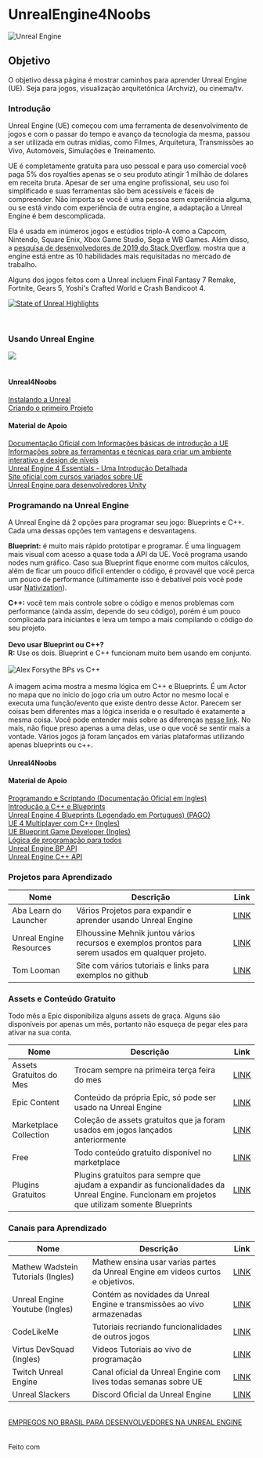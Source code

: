 
 
# UnrealEngine4Noobs
 
<img src="https://i.imgur.com/hDTZYUP.png" alt="Unreal Engine">
 
 
## Objetivo
<p align="left">
O objetivo dessa página é mostrar caminhos para aprender Unreal Engine (UE). Seja para jogos, visualização arquitetônica (Archviz), ou cinema/tv. 
</p>
 
### Introdução
<p align="left">
Unreal Engine (UE) começou com uma ferramenta de desenvolvimento de jogos e com o passar do tempo e avanço da tecnologia da mesma, passou a ser utilizada em outras midias, como Filmes, Arquitetura, Transmissões ao Vivo, Automóveis, Simulações e Treinamento.</p> 
<p>
UE é completamente gratuita para uso pessoal e para uso comercial você paga 5% dos royalties apenas se o seu produto atingir 1 milhão de dolares em receita bruta. Apesar de ser uma engine profissional, seu uso foi simplificado e suas ferramentas são bem acessíveis e fáceis de compreender. Não importa se você é uma pessoa sem experiência alguma, ou se está vindo com experiência de outra engine, a adaptação a Unreal Engine é bem descomplicada.
</p>
Ela é usada em inúmeros jogos e estúdios triplo-A como a Capcom, Nintendo, Square Enix, Xbox Game Studio, Sega e WB Games. Além disso, a <a href="https://insights.stackoverflow.com/survey/2019#technology-_-most-loved-dreaded-and-wanted-other-frameworks-libraries-and-tools">pesquisa de desenvolvedores de 2019 do Stack Overflow</a>. mostra que a engine está entre as 10 habilidades mais requisitadas no mercado de trabalho. 

Alguns dos jogos feitos com a Unreal incluem Final Fantasy 7 Remake, Fortnite, Gears 5, Yoshi's Crafted World e Crash Bandicoot 4.
 
[![State of Unreal Highlights](https://i.imgur.com/tQoYm4Y.png)](https://youtu.be/We1N-7M_hM4)

<br>

### Usando Unreal Engine
<p align="left">
<img src="https://i.imgur.com/BfE2cQj.png">
<br>
<br>

#### Unreal4Noobs
<a href="Unreal/intalando_unreal.md">Instalando a Unreal</a> <br>
<a href="Unreal/primeiro_projeto.md">Criando o primeiro Projeto</a> <br>

#### Material de Apoio 
<a href="https://docs.unrealengine.com/4.26/en-US/Basics/" target="_blank">Documentação Oficial com Informações básicas de introdução a UE</a><br> 
<a href="https://docs.unrealengine.com/4.26/en-US/BuildingWorlds/" target="_blank">Informações sobre as ferramentas e técnicas para criar um ambiente interativo e design de níveis</a><br> 
<a href="" target="_blank">Unreal Engine 4 Essentials - Uma Introdução Detalhada</a> <br> 
<a href="https://www.unrealengine.com/en-US/onlinelearning-courses" target="_blank">Site oficial com cursos variados sobre UE</a><br> 
<a href="https://docs.unrealengine.com/4.26/en-US/Basics/UnrealEngineForUnityDevs/" target="_blank">Unreal Engine para desenvolvedores Unity</a><br> 

 
### Programando na Unreal Engine
A Unreal Engine dá 2 opções para programar seu jogo: Blueprints e C++. Cada uma dessas opções tem vantagens e desvantagens.
 
**Blueprint:** é muito mais rápido prototipar e programar. É uma linguagem mais visual com acesso a quase toda a API da UE. Você programa usando nodes num gráfico. Caso sua Blueprint fique enorme com muitos cálculos, além de ficar um pouco dificil entender o código, é provavél que você perca um pouco de performance (ultimamente isso é debatível pois você pode usar <a href="https://docs.unrealengine.com/4.26/en-US/ProgrammingAndScripting/Blueprints/TechnicalGuide/NativizingBlueprints/" target="_blank"> Nativization</a>). 
 
**C++:** você tem mais controle sobre o código e menos problemas com performance (ainda assim, depende do seu código), porém é um pouco complicada para iniciantes e leva um tempo a mais compilando o código do seu projeto.
<br>
<br>
**Devo usar Blueprint ou C++?**<br>
**R:** Use os dois. Blueprint e C++ funcionam muito bem usando em conjunto. 
<br>
<br>
<img src="https://i.imgur.com/45TSEfy.png" alt="Alex Forsythe BPs vs C++">
<br>
<br>
A imagem acima mostra a mesma lógica em C++ e Blueprints. É um Actor no mapa que no inicio do jogo cria um outro Actor no mesmo local e executa uma função/evento que existe dentro desse Actor. Parecem ser coisas bem diferentes mas a lógica inserida e o resultado é exatamente a mesma coisa. Você pode entender mais sobre as diferenças <a href="http://awforsythe.com/unreal/blueprints_vs_cpp/" target="_blank">nesse link</a>. No mais, não fique preso apenas a uma delas, use o que você se sentir mais a vontade. Vários jogos já foram lançados em várias plataformas utilizando apenas blueprints ou c++.
 
#### Unreal4Noobs

#### Material de Apoio
<a href="https://docs.unrealengine.com/4.26/en-US/ProgrammingAndScripting/" target="_blank">Programando e Scriptando (Documentação Oficial em Ingles)</a><br>
<a href="https://romeroblueprints.blogspot.com/p/sumario.html" target="_blank">Introdução a C++ e Blueprints</a><br> 
<a href="https://www.udemy.com/share/101sVWAkEad1tSQHg=/" target="_blank">Unreal Engine 4 Blueprints (Legendado em Portugues) (PAGO)</a><br>
<a href="https://www.udemy.com/share/101XsEAkEad1tSQHg=/" target="_blank">UE 4 Multiplayer com C++ (Ingles)</a><br> 
<a href="https://www.udemy.com/share/1024WaAkEad1tSQHg=/" target="_blank">UE Blueprint Game Developer (Ingles)</a><br> 
<a href="https://www.udemy.com/course/logica-de-programacao-para-todos/" target="_blank">Lógica de programação para todos</a><br>
<a href="https://docs.unrealengine.com/4.26/en-US/BlueprintAPI/" target="_blank">Unreal Engine BP API </a><br>
<a href="https://docs.unrealengine.com/4.26/en-US/API/" target="_blank">Unreal Engine C++ API</a><br>
 
### Projetos para Aprendizado
 
| Nome | Descrição |  Link | 
| ------ | ------ | ------ | 
| Aba Learn do Launcher | Vários Projetos para expandir e aprender usando Unreal Engine | <a href="https://launcher-website-prod07.ol.epicgames.com/ue/learn" target="_blank">LINK</a> | 
| Unreal Engine Resources | Elhoussine Mehnik juntou vários recursos e exemplos prontos para serem usados em qualquer projeto.  | <a href="https://unrealengineresources.com/projects" target="_blank">LINK</a> | 
| Tom Looman | Site com vários tutoriais e links para exemplos no github | <a href="https://www.tomlooman.com/" target="_blank">LINK</a> | 
 
 
 
### Assets e Conteúdo Gratuito
Todo mês a Epic disponibiliza alguns assets de graça. 
Alguns são disponíveis por apenas um mês, portanto não esqueça de pegar eles para ativar na sua conta.
 
| Nome | Descrição |  Link | 
| ------ | ------ | ------ | 
| Assets Gratuitos do Mes | Trocam sempre na primeira terça feira do mes | <a href="https://www.unrealengine.com/marketplace/en-US/assets?count=100&sortBy=effectiveDate&sortDir=DESC&start=0&tag=4910" target="_blank">LINK</a> | 
| Epic Content | Conteúdo da própria Epic, só pode ser usado na Unreal Engine | <a href="https://www.unrealengine.com/marketplace/en-US/profile/Epic+Games?count=100&sortBy=effectiveDate&sortDir=DESC&start=0" target="_blank">LINK</a> | 
| Marketplace Collection | Coleção de assets gratuitos que ja foram usados em jogos lançados anteriormente | <a href="https://www.unrealengine.com/marketplace/en-US/assets?count=100&sortBy=effectiveDate&sortDir=DESC&start=0&tag=13960" target="_blank">LINK</a> | 
| Free | Todo conteúdo gratuito disponível no marketplace | <a href="https://www.unrealengine.com/marketplace/en-US/free?count=100&sortBy=effectiveDate&sortDir=DESC&start=0" target="_blank">LINK</a> | 
| Plugins Gratuitos | Plugins gratuitos para sempre que ajudam a expandir as funcionalidades da Unreal Engine. Funcionam em projetos que utilizam somente Blueprints | <a href="https://www.unrealengine.com/marketplace/en-US/content-cat/assets/codeplugins?count=100&priceRange=%5B0%2C0%5D&sortBy=effectiveDate&sortDir=ASC&start=0" target="_blank">LINK</a> | 
 
 
### Canais para Aprendizado
 
| Nome | Descrição |  Link | 
| ------ | ------ | ------ | 
| Mathew Wadstein Tutorials (Ingles) | Mathew ensina usar varias partes da Unreal Engine em videos curtos e objetivos. | <a href="https://www.youtube.com/c/MathewWadsteinTutorials/videos" target="_blank">LINK</a> | 
| Unreal Engine Youtube (Ingles) | Contém as novidades da Unreal Engine e transmissões ao vivo armazenadas | <a href="https://www.youtube.com/c/UnrealEngine/videos" target="_blank">LINK</a> | 
| CodeLikeMe | Tutoriais recriando funcionalidades de outros jogos | <a href="https://www.youtube.com/c/CodeLikeMe/videos" target="_blank">LINK</a> | 
| Virtus DevSquad (Ingles) | Videos Tutoriais ao vivo de programação  | <a href="https://www.youtube.com/user/VirtusEdu/videos" target="_blank">LINK</a> | 
| Twitch Unreal Engine | Canal oficial da Unreal Engine com lives todas semanas sobre UE | <a href="https://www.twitch.tv/unrealengine" target="_blank">LINK</a> | 
| Unreal Slackers | Discord Oficial da Unreal Engine |  <a href="https://discord.gg/unreal-slackers" target="_blank">LINK</a> | 
 
<br>
<a href="https://br.indeed.com/empregos?q=unreal%20engine&chnl=6545_UnrealEngine4" target="_blank">EMPREGOS NO BRASIL PARA DESENVOLVEDORES NA UNREAL ENGINE</a>
<br>
<br>
 
<p align="left">
   Feito com <img height="16" src="https://i.imgur.com/Hcqxxhx.gif">
</p>